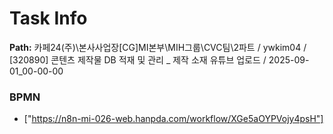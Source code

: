 # Task Info

**Path:** 카페24(주)\본사사업장\[CG]MI본부\MIH그룹\CVC팀\2파트 / ywkim04 / [320890] 콘텐츠 제작물 DB 적재 및 관리 _ 제작 소재 유튜브 업로드 / 2025-09-01_00-00-00

### BPMN
- ["https://n8n-mi-026-web.hanpda.com/workflow/XGe5aOYPVojy4psH"]

